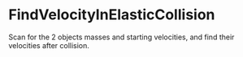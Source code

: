# FindVelocityInElasticCollision
Scan for the 2 objects masses and starting velocities, and find their velocities after collision.
